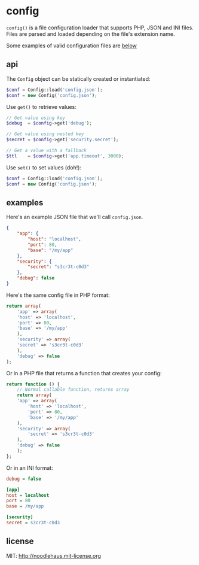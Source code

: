 # config

`config()` is a file configuration loader that supports PHP,
JSON and INI files. Files are parsed and loaded depending on
the file's extension name.

Some examples of valid configuration files are [below](#examples)

## api

The ``Config`` object can be statically created or instantiated:

```php
$conf = Config::load('config.json');
$conf = new Config('config.json');
```

Use ``get()`` to retrieve values:
```php
// Get value using key
$debug  = $config->get('debug');

// Get value using nested key
$secret = $config->get('security.secret');

// Get a value with a fallback
$ttl    = $config->get('app.timeout', 3000);
```

Use ``set()`` to set values (doh!):
```php
$conf = Config::load('config.json');
$conf = new Config('config.json');
```

## examples

Here's an example JSON file that we'll call `config.json`.

```json
{
    "app": {
        "host": "localhost",
        "port": 80,
        "base": "/my/app"
    },
    "security": {
        "secret": "s3cr3t-c0d3"
    },
    "debug": false
}
```

Here's the same config file in PHP format:

```php
return array(
    'app' => array(
    'host' => 'localhost',
    'port' => 80,
    'base' => '/my/app'
    ),
    'security' => array(
    'secret' => 's3cr3t-c0d3'
    ),
    'debug' => false
);
```

Or in a PHP file that returns a function that creates your config:

```php
return function () {
    // Normal callable function, returns array
    return array(
    'app' => array(
        'host' => 'localhost',
        'port' => 80,
        'base' => '/my/app'
    ),
    'security' => array(
        'secret' => 's3cr3t-c0d3'
    ),
    'debug' => false
    );
};
```

Or in an INI format:

```ini
debug = false

[app]
host = localhost
port = 80
base = /my/app

[security]
secret = s3cr3t-c0d3
```

## license
MIT: <http://noodlehaus.mit-license.org>
